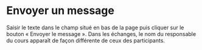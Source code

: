# Envoyer un message

Saisir le texte dans le champ situé en bas de la page puis cliquer sur le bouton « Envoyer le message ». Dans les échanges, le nom du responsable du cours apparaît de façon différente de ceux des participants.

